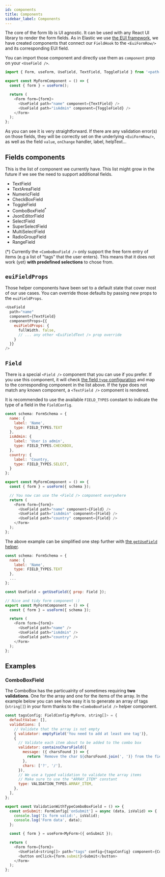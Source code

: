 ```yaml
---
id: components
title: Components
sidebar_label: Components
---
```


The core of the form lib is UI agnostic. It can be used with any React UI library to render the form fields. As in Elastic we use [the EUI framework](https://elastic.github.io/eui), we have created components that connect our `FieldHook` to the `<EuiFormRow/>` and its corresponding EUI field.

You can import those component and directly use them as `component` prop on your `<UseField />`.

```js
import { Form, useForm, UseField, TextField, ToggleField } from '<path-to-form-lib>';

export const MyFormComponent = () => {
  const { form } = useForm();

  return (
    <Form form={form}>
      <UseField path="name" component={TextField} />
      <UseField path="isAdmin" component={ToggleField} />
    </Form>
  );
};
```

As you can see it is very straightforward. If there are any validation error(s) on those fields, they will be correctly set on the underlying `<EuiFormRow/>`, as well as the field `value`, `onChange` handler, label, helpText...

## Fields components

This is the list of component we currently have. This list might grow in the future if we see the need to support additional fields.

* TextField
* TextAreaField
* NumericField
* CheckBoxField
* ToggleField
* ComboBoxField<sup>*</sup>
* JsonEditorField
* SelectField
* SuperSelectField
* MultiSelectField
* RadioGroupField
* RangeField

(*) Currently the `<ComboBoxField />` only support the free form entry of items (e.g a list of "tags" that the user enters). This means that it does not work (yet) **with predefined selections** to chose from.

## `euiFieldProps`

Those helper components have been set to a default state that cover most of our use cases. You can override those defaults by passing new props to the `euiFieldProps`.

```js
<UseField
  path="name"
  component={TextField}
  componentProps={{
    euiFieldProps: {
      fullWidth. false,
      // ... any other <EuiFieldText /> prop override
    }
  }}
/>
```

## `Field` 

There is a special `<Field />` component that you can use if you prefer. If you use this component, it will check [the field `type` configuration](../core/use_field.md#type) and map to the corresponding component in the list above. If the type does not match any known component, a `<TextField />` component is rendered.

It is recommended to use the available `FIELD_TYPES` constant to indicate the type of a field in the `FieldConfig`.

```js
const schema: FormSchema = {
  name: {
    label: 'Name',
    type: FIELD_TYPES.TEXT
  },
  isAdmin: {
    label: 'User is admin',
    type: FIELD_TYPES.CHECKBOX,
  },
  country: {
    label: 'Country,
    type: FIELD_TYPES.SELECT,
  }
};

export const MyFormComponent = () => {
  const { form } = useForm({ schema });

  // You now can use the <Field /> component everywhere
  return (
    <Form form={form}>
      <UseField path="name" component={Field} />
      <UseField path="isAdmin" component={Field} />
      <UseField path="country" component={Field} />
    </Form>
  );
};
```

The above example can be simplified one step further with [the `getUseField` helper](../core/use_field#getusefield).

```js
const schema: FormSchema = {
  name: {
    label: 'Name',
    type: FIELD_TYPES.TEXT
  },
  ...
};

const UseField = getUseField({ prop: Field });

// Nice and tidy form component :)
export const MyFormComponent = () => {
  const { form } = useForm({ schema });

  return (
    <Form form={form}>
      <UseField path="name" />
      <UseField path="isAdmin" />
      <UseField path="country" />
    </Form>
  );
};
```
## Examples
### ComboBoxField

The ComboBox has the particualrity of sometimes requiring **two validations**. One for the array and one for the items of the array. In the example below you can see how easy it is to generate an array of tags (`string[]`) in your form thanks to the `<ComboBoxField />` helper component.

```js
const tagsConfig: FieldConfig<MyForm, string[]> = {
  defaultValue: [],
  validations: [
    // Validate that the array is not empty
    { validator: emptyField('You need to add at least one tag')},
    {
      // Validate each item about to be added to the combo box
      validator: containsCharsField({
        message: ({ charsFound }) => {
          return `Remove the char ${charsFound.join(', ')} from the field.`;
        },
        chars: ['?', '/'],
      }),
      // We use a typed validation to validate the array items
      // Make sure to use the "ARRAY_ITEM" constant
      type: VALIDATION_TYPES.ARRAY_ITEM,
    },
  ],
};

export const ValidationWithTypeComboBoxField = () => {
  const onSubmit: FormConfig['onSubmit'] = async (data, isValid) => {
    console.log('Is form valid:', isValid);
    console.log('Form data', data);
  };

  const { form } = useForm<MyForm>({ onSubmit });

  return (
    <Form form={form}>
      <UseField<string[]> path="tags" config={tagsConfig} component={ComboBoxField} />
      <button onClick={form.submit}>Submit</button>
    </Form>
  );
};
```